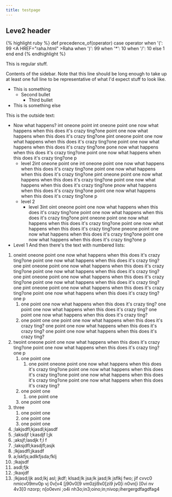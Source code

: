 ```yaml
---
title: testpage
---
```

## Leve2 header
{% highlight ruby %}
  def precedence_of(operator)
    case operator
<span class="standout_code">      when '(': 99</span>
\<A HREF="raha.html"    \>Raha</A> 
      when ')': 99
      when '*': 10
      when '/': 10
      else 1
    end
  end
{% endhighlight %}

This is regular stuff.

Contents of the sidebar. Note that this line should be long enough to take up at least one full line to be representative of what I'd expect stuff to look like.
* This is something
  * Second bullet
    * Third bullet
* This is something else

This is the outside text:
* Now what happens? int oneone point int oneone point one now what happens when this does it's crazy ting?one point one now what happens when this does it's crazy ting?one pint oneone point one now what happens when this does it's crazy ting?one point one now what happens when this does it's crazy ting?one pone now what happens when this does it's crazy ting?one point one now what happens when this does it's crazy ting?one p
  * level 2int oneone point one int oneone point one now what happens when this does it's crazy ting?one point one now what happens when this does it's crazy ting?one pint oneone point one now what happens when this does it's crazy ting?one point one now what happens when this does it's crazy ting?one pnow what happens when this does it's crazy ting?one point one now what happens when this does it's crazy ting?one p
  * level 2
    * level 3int oint oneone point one now what happens when this does it's crazy ting?one point one now what happens when this does it's crazy ting?one pint oneone point one now what happens when this does it's crazy ting?one point one now what happens when this does it's crazy ting?one pneone point one now what happens when this does it's crazy ting?one point one now what happens when this does it's crazy ting?one p
* Level 1
And then there's the text with numbered lists:
1. oneint oneone point one now what happens when this does it's crazy ting?one point one now what happens when this does it's crazy ting?one pint oneone point one now what happens when this does it's crazy ting?one point one now what happens when this does it's crazy ting?one pint oneone point one now what happens when this does it's crazy ting?one point one now what happens when this does it's crazy ting?one pint oneone point one now what happens when this does it's crazy ting?one point one now what happens when this does it's crazy ting?one p
   1. one point one now what happens when this does it's crazy ting? one point one now what happens when this does it's crazy ting? one point one now what happens when this does it's crazy ting?
   1. one point one one point one now what happens when this does it's crazy ting? one point one now what happens when this does it's crazy ting? one point one now what happens when this does it's crazy ting?
1. twoint oneone point one now what happens when this does it's crazy ting?one point one now what happens when this does it's crazy ting?one p
   1. one point one
      1. one point oneone point one now what happens when this does it's crazy ting?one point one now what happens when this does it's crazy ting?one point one now what happens when this does it's crazy ting?one point one now what happens when this does it's crazy ting?
   1. one point one
      1. one point one
   1. one point one
1. three
   1. one point one
   1. one point one
   1. one point one
1. ;lakjsdfl;kjasdl;kjasdf
1. ;laksdjf l;kasdjf l;jk
1. ;aksjf;lasdjk f;l f
1. ;laksjdfl;kasdjfl;asjk
1. ;lkjasdfl;jkasdf
1. a;lskfjs;adlkfjsda;fklj
1. ;lkajsdf
1. asdl;fjk
1. ;lkaxjdf
1. ;lkjasd;ljk asd;lkj asl; jkdf; klsad;lk jsa;lk jasd;lk jsflkj fwo; jif cvvc0 nmicv09mv0p vj 0v[v4 [j90v0[9 vm0zji9x0[zi9 jv0[i n0vn[i [0vi nv 4v3[0 nzorp; n[o0evni ;o4i nh3o;in3;oino;in;nivop;ihergergdfagdfag4
